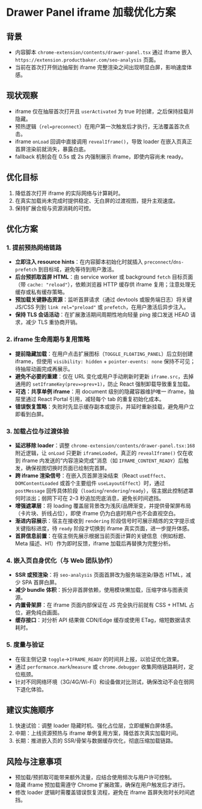 # Drawer Panel iframe 加载优化方案

## 背景
- 内容脚本 `chrome-extension/contents/drawer-panel.tsx` 通过 iframe 嵌入 `https://extension.productbaker.com/seo-analysis` 页面。
- 当前在首次打开侧边抽屉到 iframe 完整渲染之间出现明显白屏，影响速度体感。

## 现状观察
- iframe 仅在抽屉首次打开且 `userActivated` 为 true 时创建，之后保持挂载并隐藏。
- 预热逻辑（`rel=preconnect`）在用户第一次触发后才执行，无法覆盖首次点击。
- iframe `onLoad` 回调中直接调用 `revealIframe()`，导致 loader 在嵌入页真正首屏渲染前就消失，暴露白底。
- fallback 机制会在 0.5s 或 2s 内强制展示 iframe，即使内容尚未 ready。

## 优化目标
1. 降低首次打开 iframe 的实际网络与计算耗时。
2. 在真实加载尚未完成时提供稳定、无白屏的过渡视图，提升主观速度。
3. 保持扩展合规与资源消耗的可控。

## 优化方案
### 1. 提前预热网络链路
- **立即注入 resource hints**：在内容脚本初始化时就插入 `preconnect`/`dns-prefetch` 到目标域，避免等待到用户激活。
- **后台预抓取首屏 HTML**：由 service worker 或 background `fetch` 目标页面（带 `cache: "reload"`），依赖浏览器 HTTP 缓存供 iframe 复用；注意处理无缓存或私有缓存策略。
- **预加载关键静态资源**：监听首屏请求（通过 devtools 或服务端日志）将关键 JS/CSS 列到 `link rel="preload"` 或 `prefetch`，在用户激活后异步注入。
- **保持 TLS 会话活动**：在扩展激活期间周期性地向轻量 ping 接口发送 HEAD 请求，减少 TLS 重协商开销。

### 2. iframe 生命周期与复用策略
- **提前隐藏加载**：在用户点击扩展图标（`TOGGLE_FLOATING_PANEL`）后立刻创建 iframe，但使用 `visibility: hidden` + `pointer-events: none` 保持不可见；待抽屉动画完成再展示。
- **避免不必要的重建**：仅在 URL 变化或用户手动刷新时更新 `iframe.src`，去掉通用的 `setIframeKey(prev=>prev+1)`，防止 React 强制卸载导致重复加载。
- **可选：共享单例 iframe**：用 document 级别的隐藏容器维护唯一 iframe，抽屉里通过 React Portal 引用，减轻每个 tab 的重复初始化成本。
- **错误恢复策略**：失败时先显示缓存副本或提示，并延时重新挂载，避免用户立即看到白屏。

### 3. 加载占位与过渡体验
- **延迟移除 loader**：调整 `chrome-extension/contents/drawer-panel.tsx:168` 附近逻辑，让 `onLoad` 只更新 `iframeLoaded`，真正的 `revealIframe()` 仅在收到 iframe 内发送的“内容渲染完成”消息（如 `IFRAME_CONTENT_READY`）后触发，确保视图切换时页面已绘制完首屏。
- **跨 iframe 渲染信号**：在嵌入页首屏渲染结束（React `useEffect`、`DOMContentLoaded` 或首个主要组件 `useLayoutEffect`）时，通过 `postMessage` 回传具体阶段（`loading`/`rendering`/`ready`），宿主据此控制遮罩何时淡出；弱网下可在 2–3 秒追加兜底消息，避免长时间遮挡。
- **增强遮罩层**：将 loading 覆盖层背景改为浅灰/品牌渐变，并提供骨架屏布局（卡片块、折线占位），即使 iframe 仍为白底时用户也不会直视空白。
- **渐进内容展示**：宿主在接收到 `rendering` 阶段信号时可展示精炼的文字提示或关键指标进度，待 `ready` 阶段才切换到 iframe 真实页面，进一步提升体感。
- **首屏信息前置**：在宿主侧先展示根据当前页面计算的关键信息（例如标题、Meta 描述、H1）作为即时反馈，iframe 加载后再替换为完整分析。

### 4. 嵌入页自身优化（与 Web 团队协作）
- **SSR 或预渲染**：将 `seo-analysis` 页面首屏改为服务端渲染/静态 HTML，减少 SPA 首屏白屏。
- **减少 bundle 体积**：拆分非首屏依赖，使用模块懒加载，压缩字体与图表资源。
- **内置骨架屏**：在 iframe 页面内部保证在 JS 完全执行前就有 CSS + HTML 占位，避免纯白画面。
- **缓存接口**：对分析 API 结果做 CDN/Edge 缓存或使用 ETag，缩短数据请求耗时。

### 5. 度量与验证
- 在宿主侧记录 `toggle`→`IFRAME_READY` 的时间并上报，以验证优化效果。
- 通过 `performance.mark`/`measure` 或 `chrome.debugger` 收集网络链路耗时，定位瓶颈。
- 针对不同网络环境（3G/4G/Wi-Fi）和设备做对比测试，确保改动不会在弱网下退化体验。

## 建议实施顺序
1. 快速试验：调整 loader 隐藏时机、强化占位层，立即缓解白屏体感。
2. 中期：上线资源预热与 iframe 单例复用方案，降低首次真实加载时间。
3. 长期：推进嵌入页的 SSR/骨架与数据缓存优化，彻底压缩加载链路。

## 风险与注意事项
- 预加载/预抓取可能带来额外流量，应结合使用频次与用户许可控制。
- 隐藏 iframe 预加载需遵守 Chrome 扩展政策，确保在用户触发后才进行。
- 修改 loader 逻辑时需覆盖错误恢复流程，避免在 iframe 首屏失败时长时间遮挡。

